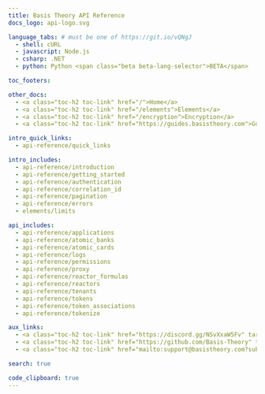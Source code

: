```yaml
---
title: Basis Theory API Reference
docs_logo: api-logo.svg

language_tabs: # must be one of https://git.io/vQNgJ
  - shell: cURL
  - javascript: Node.js
  - csharp: .NET
  - python: Python <span class="beta beta-lang-selector">BETA</span>

toc_footers:

other_docs:
  - <a class="toc-h2 toc-link" href="/">Home</a>
  - <a class="toc-h2 toc-link" href="/elements">Elements</a>
  - <a class="toc-h2 toc-link" href="/encryption">Encryption</a>
  - <a class="toc-h2 toc-link" href="https://guides.basistheory.com">Guides</a>

intro_quick_links:
  - api-reference/quick_links

intro_includes:
  - api-reference/introduction
  - api-reference/getting_started
  - api-reference/authentication
  - api-reference/correlation_id
  - api-reference/pagination
  - api-reference/errors
  - elements/limits

api_includes:
  - api-reference/applications  
  - api-reference/atomic_banks
  - api-reference/atomic_cards
  - api-reference/logs  
  - api-reference/permissions
  - api-reference/proxy
  - api-reference/reactor_formulas
  - api-reference/reactors
  - api-reference/tenants
  - api-reference/tokens
  - api-reference/token_associations
  - api-reference/tokenize

aux_links:
  - <a class="toc-h2 toc-link" href="https://discord.gg/NSvXxaW5Fv" target="_blank">Join Discord</a>
  - <a class="toc-h2 toc-link" href="https://github.com/Basis-Theory" target="_blank">GitHub</a>
  - <a class="toc-h2 toc-link" href="mailto:support@basistheory.com?subject=Help!">Email Support</a>

search: true

code_clipboard: true
---
```

